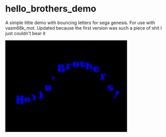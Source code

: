 # hello_brothers_demo
A simple little demo with bouncing letters for sega genesis. For use with vasm68k_mot.
Updated because the first version was such a piece of shit I just couldn't bear it

![Cart](https://github.com/altehex/hello_brothers_demo/blob/d22ccded8782952858d864a4ad61e1e472a21758/hello_bros.gif)
